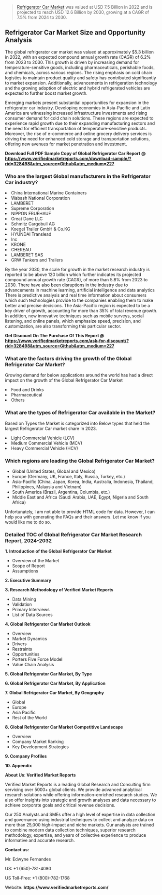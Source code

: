 <blockquote><p><p><a href="https://www.verifiedmarketreports.com/download-sample/?rid=328498&utm_source=Github&utm_medium=227" target="_blank">Refrigerator Car Market</a> was valued at USD 7.5 Billion in 2022 and is projected to reach USD 12.6 Billion by 2030, growing at a CAGR of 7.5% from 2024 to 2030.</p></blockquote><p><h2>Refrigerator Car Market Size and Opportunity Analysis</h2><p>The global refrigerator car market was valued at approximately $5.3 billion in 2022, with an expected compound annual growth rate (CAGR) of 6.2% from 2023 to 2030. This growth is driven by increasing demand for temperature-sensitive goods, including pharmaceuticals, perishable foods, and chemicals, across various regions. The rising emphasis on cold chain logistics to maintain product quality and safety has contributed significantly to market expansion. Additionally, advancements in refrigeration technology and the growing adoption of electric and hybrid refrigerated vehicles are expected to further boost market growth.</p><p>Emerging markets present substantial opportunities for expansion in the refrigerator car industry. Developing economies in Asia-Pacific and Latin America are witnessing increased infrastructure investments and rising consumer demand for cold chain solutions. These regions are expected to experience rapid growth due to their expanding manufacturing sectors and the need for efficient transportation of temperature-sensitive products. Moreover, the rise of e-commerce and online grocery delivery services is driving the need for enhanced cold storage and transportation solutions, offering new avenues for market penetration and investment.</p></p><p class=""><strong>Download Full PDF Sample Copy of Global Refrigerator Car Report @ <a href="https://www.verifiedmarketreports.com/download-sample/?rid=328498&amp;utm_source=Github&amp;utm_medium=227" target="_blank">https://www.verifiedmarketreports.com/download-sample/?rid=328498&amp;utm_source=Github&amp;utm_medium=227</a></strong></p><h3 id="" class="">Who are the largest Global manufacturers in the Refrigerator Car industry?</h3><p><li>China International Marine Containers</li><li> Wabash National Corporation</li><li> LAMBERET</li><li> Supreme Corporation</li><li> NIPPON FRUEHAUF</li><li> Great Dane LLC</li><li> Schmitz Cargobull AG</li><li> Koegel Trailer GmbH & Co.KG</li><li> HYUNDAI Translead</li><li> Inc</li><li> KRONE</li><li> CHEREAU</li><li> LAMBERET SAS</li><li> GRW Tankers and Trailers</li></p><div class=""><div class="" dir="" data-message-author-role="" data-message-id="" data-message-model-slug=""><div class=""><div class=""><div class=""><div class="" dir="" data-message-author-role="" data-message-id="" data-message-model-slug=""><div class=""><div class=""><p>By the year 2030, the scale for growth in the market research industry is reported to be above 120 billion which further indicates its projected compound annual growth rate (CAGR), of more than 5.8% from 2023 to 2030. There have also been disruptions in the industry due to advancements in machine learning, artificial intelligence and data analytics There is predictive analysis and real time information about consumers which such technologies provide to the companies enabling them to make better and precise decisions. The Asia-Pacific region is expected to be a key driver of growth, accounting for more than 35% of total revenue growth. In addition, new innovative techniques such as mobile surveys, social listening, and online panels, which emphasize speed, precision, and customization, are also transforming this particular sector.</p><p><strong>Get Discount On The Purchase Of This Report @&nbsp; <a href="https://www.verifiedmarketreports.com/ask-for-discount/?rid=328498&amp;utm_source=Github&amp;utm_medium=227" target="_blank">https://www.verifiedmarketreports.com/ask-for-discount/?rid=328498&amp;utm_source=Github&amp;utm_medium=227</a></strong></p></div></div></div></div></div></div></div></div><h3 id="" class="">What are the factors driving the growth of the Global Refrigerator Car Market?</h3><p id="" class="">Growing demand for below applications around the world has had a direct impact on the growth of the Global Refrigerator Car Market</p><p id="" class=""><li>Food and Drinks</li><li> Pharmaceutical</li><li> Others</li></p><h3 id="" class="">What are the types of Refrigerator Car available in the Market?</h3><p id="" class="">Based on Types the Market is categorized into Below types that held the largest Refrigerator Car market share In 2023.</p><p id="" class=""><li>Light Commercial Vehicle (LCV)</li><li> Medium Commercial Vehicle (MCV)</li><li> Heavy Commercial Vehicle (HCV)</li></p><h3 id="" class="">Which regions are leading the Global Refrigerator Car Market?</h3><ul><li>Global (United States, Global and Mexico)</li><li>Europe (Germany, UK, France, Italy, Russia, Turkey, etc.)</li><li>Asia-Pacific (China, Japan, Korea, India, Australia, Indonesia, Thailand, Philippines, Malaysia and Vietnam)</li><li>South America (Brazil, Argentina, Columbia, etc.)</li><li>Middle East and Africa (Saudi Arabia, UAE, Egypt, Nigeria and South Africa)</li></ul><p>Unfortunately, I am not able to provide HTML code for data. However, I can help you with generating the FAQs and their answers. Let me know if you would like me to do so.</p><h3 id="" class="">Detailed TOC of Global Refrigerator Car Market Research Report, 2024-2032</h3><p id="" class=""><strong>1. Introduction of the Global Refrigerator Car Market</strong></p><ul><li>Overview of the Market</li><li>Scope of Report</li><li>Assumptions</li></ul><p id="" class=""><strong>2. Executive Summary</strong></p><p id="" class=""><strong>3. Research Methodology of&nbsp;Verified Market Reports</strong></p><ul><li>Data Mining</li><li>Validation</li><li>Primary Interviews</li><li>List of Data Sources</li></ul><p id="" class=""><strong>4. Global Refrigerator Car Market Outlook</strong></p><ul><li>Overview</li><li>Market Dynamics</li><li>Drivers</li><li>Restraints</li><li>Opportunities</li><li>Porters Five Force Model</li><li>Value Chain Analysis</li></ul><p id="" class=""><strong>5. Global Refrigerator Car Market, By&nbsp;Type</strong></p><p id="" class=""><strong>6. Global Refrigerator Car Market, By Application</strong></p><p id="" class=""><strong>7. Global Refrigerator Car Market, By Geography</strong></p><ul><li>Global</li><li>Europe</li><li>Asia Pacific</li><li>Rest of the World</li></ul><p id="" class=""><strong>8. Global Refrigerator Car Market Competitive Landscape</strong></p><ul><li>Overview</li><li>Company Market Ranking</li><li>Key Development Strategies</li></ul><p id="" class=""><strong>9. Company Profiles</strong></p><p id="" class=""><strong>10. Appendix</strong></p><p id="" class=""><strong>About Us: Verified Market Reports</strong></p><p id="" class="">Verified Market Reports is a leading Global Research and Consulting firm servicing over 5000+ global clients. We provide advanced analytical research solutions while offering information-enriched research studies. We also offer insights into strategic and growth analyses and data necessary to achieve corporate goals and critical revenue decisions.</p><p id="" class="">Our 250 Analysts and SMEs offer a high level of expertise in data collection and governance using industrial techniques to collect and analyze data on more than 25,000 high-impact and niche markets. Our analysts are trained to combine modern data collection techniques, superior research methodology, expertise, and years of collective experience to produce informative and accurate research.</p><p id="" class=""><strong>Contact us:</strong></p><p id="" class="">Mr. Edwyne Fernandes</p><p id="" class="">US: +1 (650)-781-4080</p><p id="" class="">US Toll-Free: +1 (800)-782-1768</p><p id="" class="">Website: <a target="" data-test-app-aware-link=""><strong>https://www.verifiedmarketreports.com/</strong></a></p>
